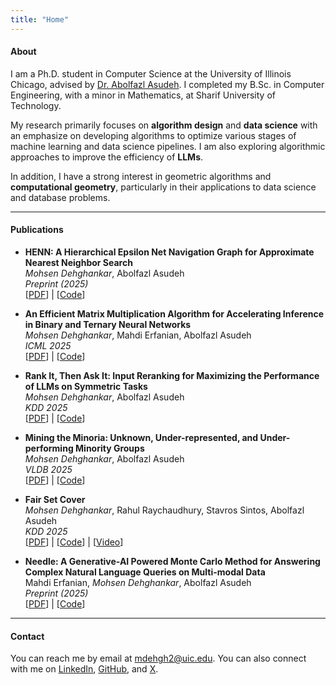 ```yaml
---
title: "Home"
---
```


#### About

I am a Ph.D. student in Computer Science at the University of Illinois Chicago, 
advised by [Dr. Abolfazl Asudeh](https://asudeh.github.io/). I completed my B.Sc. in Computer Engineering, with a minor in Mathematics, at Sharif University of Technology.

My research primarily focuses on **algorithm design** and **data science** with an emphasize on developing algorithms to optimize various stages of machine learning and data science pipelines. I am also exploring algorithmic approaches to improve the efficiency of **LLMs**. 

In addition, I have a strong interest in geometric algorithms and **computational geometry**, particularly in their applications to data science and database problems. 

---

#### Publications
* **HENN: A Hierarchical Epsilon Net Navigation Graph for Approximate Nearest Neighbor Search**  
  _Mohsen Dehghankar_, Abolfazl Asudeh  
  *Preprint (2025)*  
  [[PDF](https://arxiv.org/abs/2505.17368)] | [[Code](https://github.com/UIC-InDeXLab/HENN)]

* **An Efficient Matrix Multiplication Algorithm for Accelerating Inference in Binary and Ternary Neural Networks**  
  _Mohsen Dehghankar_, Mahdi Erfanian, Abolfazl Asudeh  
  *ICML 2025*  
  [[PDF](https://arxiv.org/abs/2411.06360)] | [[Code](https://github.com/UIC-InDeXLab/RSR)]

* **Rank It, Then Ask It: Input Reranking for Maximizing the Performance of LLMs on Symmetric Tasks**  
 _Mohsen Dehghankar_, Abolfazl Asudeh  
 *KDD 2025*  
 [[PDF](https://arxiv.org/abs/2412.00546)] | [[Code](https://github.com/UIC-InDeXLab/prompt-reranking)]  

* **Mining the Minoria: Unknown, Under-represented, and Under-performing Minority Groups**  
  _Mohsen Dehghankar_, Abolfazl Asudeh  
  *VLDB 2025*  
  [[PDF](https://arxiv.org/abs/2411.04761)] | [[Code](https://github.com/UIC-InDeXLab/Mining_U3Ms)]  

* **Fair Set Cover**  
  _Mohsen Dehghankar_, Rahul Raychaudhury, Stavros Sintos, Abolfazl Asudeh  
  *KDD 2025*  
  [[PDF](https://arxiv.org/abs/2405.11639)] | [[Code](https://github.com/UIC-InDeXLab/fair_set_cover)] | [[Video](https://www.youtube.com/watch?v=e-NftkgPR_o)]  

* **Needle: A Generative-AI Powered Monte Carlo Method for Answering Complex Natural Language Queries on Multi-modal Data**  
  Mahdi Erfanian, _Mohsen Dehghankar_, Abolfazl Asudeh  
  *Preprint (2025)*  
  [[PDF](https://arxiv.org/abs/2412.00639)] | [[Code](https://github.com/UIC-InDeXLab/Needle)]  

---

#### Contact  
You can reach me by email at [mdehgh2@uic.edu](mailto:mdehgh2@uic.edu). You can also connect with me on [LinkedIn](https://www.linkedin.com/in/mohsen-dehghankar-b92788158/), [GitHub](https://github.com/MohsenDehghankar), and [X](https://x.com/Mohsen005942362).
